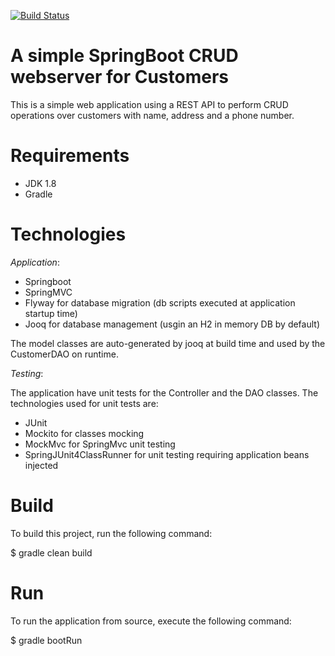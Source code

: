 [![Build Status](https://travis-ci.org/javcode/springboot-customer-crud.svg?branch=master)](https://travis-ci.org/javcode/springboot-customer-crud)

A simple SpringBoot CRUD webserver for Customers
================================================

This is a simple web application using a REST API
to perform CRUD operations over customers with
name, address and a phone number.

Requirements
============

- JDK 1.8
- Gradle

Technologies
============

*Application*:

- Springboot
- SpringMVC
- Flyway for database migration (db scripts executed at application startup time)
- Jooq for database management (usgin an H2 in memory DB by default)

The model classes are auto-generated by jooq at build time and used
by the CustomerDAO on runtime.

*Testing*:

The application have unit tests for the Controller and the DAO classes.
The technologies used for unit tests are:

- JUnit
- Mockito for classes mocking
- MockMvc for SpringMvc unit testing
- SpringJUnit4ClassRunner for unit testing requiring application beans injected

Build
=====

To build this project, run the following command:

$ gradle clean build

Run
===

To run the application from source, execute the following command:

$ gradle bootRun

